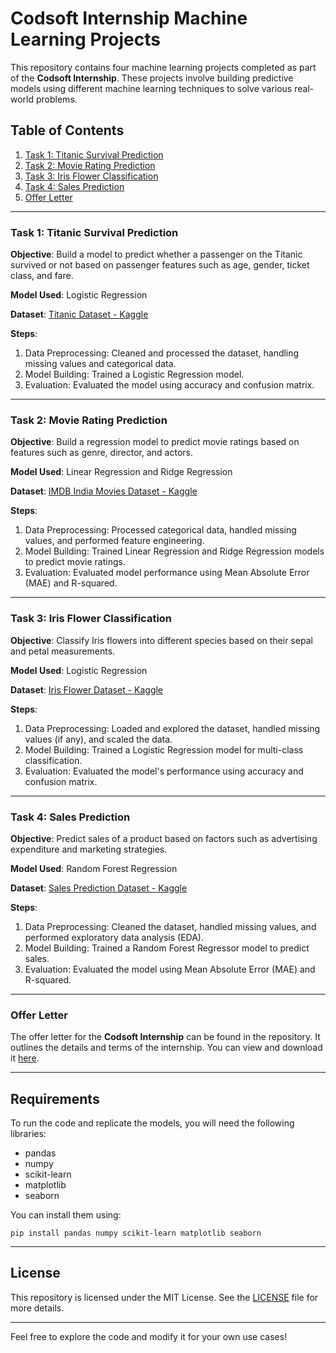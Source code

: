 # Codsoft Internship Machine Learning Projects

This repository contains four machine learning projects completed as part of the **Codsoft Internship**. These projects involve building predictive models using different machine learning techniques to solve various real-world problems.

## Table of Contents

1. [Task 1: Titanic Survival Prediction](#task-1-titanic-survival-prediction)
2. [Task 2: Movie Rating Prediction](#task-2-movie-rating-prediction)
3. [Task 3: Iris Flower Classification](#task-3-iris-flower-classification)
4. [Task 4: Sales Prediction](#task-4-sales-prediction)
5. [Offer Letter](#offer-letter)

---

### Task 1: Titanic Survival Prediction

**Objective**: 
Build a model to predict whether a passenger on the Titanic survived or not based on passenger features such as age, gender, ticket class, and fare.

**Model Used**: 
Logistic Regression

**Dataset**: [Titanic Dataset - Kaggle](https://www.kaggle.com/datasets/yasserh/titanic-dataset)

**Steps**:
1. Data Preprocessing: Cleaned and processed the dataset, handling missing values and categorical data.
2. Model Building: Trained a Logistic Regression model.
3. Evaluation: Evaluated the model using accuracy and confusion matrix.

---

### Task 2: Movie Rating Prediction

**Objective**: 
Build a regression model to predict movie ratings based on features such as genre, director, and actors.

**Model Used**: 
Linear Regression and Ridge Regression

**Dataset**: [IMDB India Movies Dataset - Kaggle](https://www.kaggle.com/datasets/adrianmcmahon/imdb-india-movies)

**Steps**:
1. Data Preprocessing: Processed categorical data, handled missing values, and performed feature engineering.
2. Model Building: Trained Linear Regression and Ridge Regression models to predict movie ratings.
3. Evaluation: Evaluated model performance using Mean Absolute Error (MAE) and R-squared.

---

### Task 3: Iris Flower Classification

**Objective**: 
Classify Iris flowers into different species based on their sepal and petal measurements.

**Model Used**: 
Logistic Regression

**Dataset**: [Iris Flower Dataset - Kaggle](https://www.kaggle.com/datasets/arshid/iris-flower-dataset)

**Steps**:
1. Data Preprocessing: Loaded and explored the dataset, handled missing values (if any), and scaled the data.
2. Model Building: Trained a Logistic Regression model for multi-class classification.
3. Evaluation: Evaluated the model's performance using accuracy and confusion matrix.

---

### Task 4: Sales Prediction

**Objective**: 
Predict sales of a product based on factors such as advertising expenditure and marketing strategies.

**Model Used**: 
Random Forest Regression

**Dataset**: [Sales Prediction Dataset - Kaggle](https://www.kaggle.com/code/ashydv/sales-prediction-simple-linear-regression/input)

**Steps**:
1. Data Preprocessing: Cleaned the dataset, handled missing values, and performed exploratory data analysis (EDA).
2. Model Building: Trained a Random Forest Regressor model to predict sales.
3. Evaluation: Evaluated the model using Mean Absolute Error (MAE) and R-squared.

---

### Offer Letter

The offer letter for the **Codsoft Internship** can be found in the repository. It outlines the details and terms of the internship. You can view and download it [here](./Offer_Letter_Codsoft.pdf).

---

## Requirements

To run the code and replicate the models, you will need the following libraries:

- pandas
- numpy
- scikit-learn
- matplotlib
- seaborn

You can install them using:

```
pip install pandas numpy scikit-learn matplotlib seaborn
```

---

## License

This repository is licensed under the MIT License. See the [LICENSE](LICENSE) file for more details.

---

Feel free to explore the code and modify it for your own use cases!
